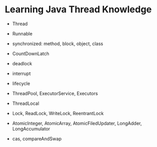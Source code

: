 # Learning Java Thread Knowledge

- Thread
- Runnable
- synchronized: method, block, object, class
- CountDownLatch
- deadlock
- interrupt
- lifecycle

- ThreadPool, ExecutorService, Executors
- ThreadLocal
- Lock, ReadLock, WriteLock, ReentrantLock
- AtomicInteger, AtomicArray, AtomicFiledUpdater, LongAdder, LongAccumulator
- cas, compareAndSwap
